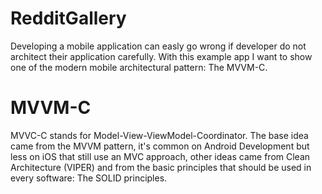 # RedditGallery

Developing a mobile application can easly go wrong if developer do not architect their application carefully. With this example app I want to show one of the modern mobile architectural pattern: The MVVM-C.

# MVVM-C

MVVC-C stands for Model-View-ViewModel-Coordinator. The base idea came from the MVVM pattern, it's common on Android Development but less on iOS that still use an MVC approach, other ideas came from Clean Architecture (VIPER) and from the basic principles that should be used in every software: The SOLID principles.
